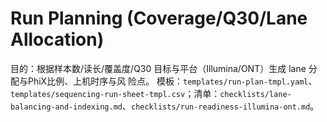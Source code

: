 # Run Planning (Coverage/Q30/Lane Allocation)

目的：根据样本数/读长/覆盖度/Q30 目标与平台（Illumina/ONT）生成 lane 分配与PhiX比例、上机时序与风 险点。
模板：`templates/run-plan-tmpl.yaml`、`templates/sequencing-run-sheet-tmpl.csv`；清单：`checklists/lane-balancing-and-indexing.md`、`checklists/run-readiness-illumina-ont.md`。
